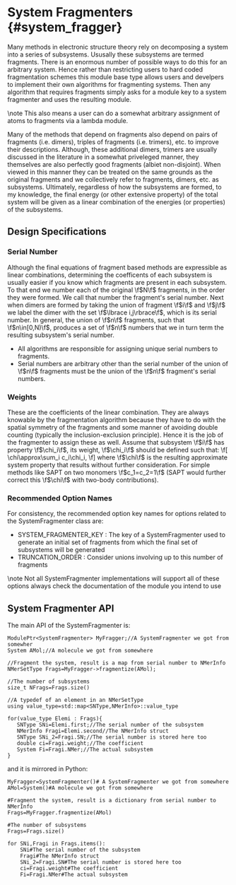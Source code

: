 System Fragmenters                                             {#system_fragger}
==================

Many methods in electronic structure theory rely on decomposing a system into a
series of subsystems.  Ususally these subsystems are termed fragments.  There is
an enormous number of possible ways to do this for an arbitrary system.  Hence
rather than restricting users to hard coded fragmentation schemes this module
base type allows users and develpers to implement their own algorithms for
fragmenting systems.  Then any algorithm that requires fragments simply asks
for a module key to a system fragmenter and uses the resulting module.

\note This also means a user can do a somewhat arbitrary assignment of atoms
to fragments via a lambda module.

Many of the methods that depend on fragments also depend on pairs of fragments
(i.e. dimers), triples of fragments (i.e. trimers), etc. to improve their
descriptions.  Although, these additional dimers, trimers are usually discussed
in the literature in a somewhat priveleged manner, they themselves are also
perfectly good fragments (albiet non-disjoint).  When viewed in this manner
they can be treated on the same grounds as the original fragments and we
collectively refer to fragments, dimers, etc. as subsystems.  Ultimately, 
regardless of how the subsystems are formed, to my knowledge, the final energy 
(or other extensive property) of the total system will be given as a linear 
combination of the energies (or properties) of the subsystems.

## Design Specifications

### Serial Number

Although the final equations of fragment based methods are expressible as linear
combinations, determining the coefficents of each subsystem is usually easier if
you know which fragments are present in each subsystem.  To that end we number
each of the original \f$N\f$ fragments, in the order they were formed.  We call
that number the fragment's serial number.  Next when dimers are formed by taking
the union of fragment \f$i\f$ and \f$j\f$ we label the dimer with the set
\f$\lbrace i,j\rbrace\f$, which is its serial number.  In general, the union of
\f$n\f$ fragments, such that \f$n\in[0,N)\f$, produces a set of \f$n\f$ numbers
that we in turn term the resulting subsystem's serial number.  

- All algorithms are responsible for assigning unique serial numbers to 
  fragments.  
- Serial numbers are arbitrary other than the serial number of the union of 
  \f$n\f$ fragments must be the union of the \f$n\f$ fragment's serial numbers.

### Weights

These are the coefficients of the linear combination.  They are always knowable
by the fragmentation algorithm because they have to do with the spatial symmetry
of the fragments and some manner of avoiding double counting (typically the
inclusion-exclusion principle).  Hence it is the job of the fragmenter to assign
these as well.  Assume that subsystem \f$i\f$ has property \f$\chi_i\f$, its
weight, \f$\chi_i\f$ should be defined such that:
\f[
   \chi\approx\sum_i c_i\chi_i,
\f]
where \f$\chi\f$ is the resulting approximate system property that results
without further consideration.  For simple methods like SAPT on two monomers 
\f$c_1=c_2=1\f$ (SAPT would further correct this \f$\chi\f$ with two-body
contributions).

### Recommended Option Names

For consistency, the recommended option key names for options related to the
SystemFragmenter class are:

- SYSTEM_FRAGMENTER_KEY : The key of a SystemFragmenter used to generate an
  initial set of fragments from which the final set of subsystems will be
  generated
- TRUNCATION_ORDER : Consider unions involving up to this number of fragments


\note Not all SystemFragmenter implementations will support all of these options
always check the documentation of the module you intend to use


## System Fragmenter API

The main API of the SystemFragmenter is:
~~~{.cpp}
ModulePtr<SystemFragmenter> MyFragger;//A SystemFragmenter we got from somewher
System AMol;//A molecule we got from somewhere

//Fragment the system, result is a map from serial number to NMerInfo
NMerSetType Frags=MyFragger->fragmentize(AMol);

//The number of subsystems
size_t NFrags=Frags.size()

//A typedef of an element in an NMerSetType
using value_type=std::map<SNType,NMerInfo>::value_type

for(value_type Elemi : Frags){
   SNType SNi=Elemi.first;//The serial number of the subsystem
   NMerInfo Fragi=Elemi.second//The NMerInfo struct
   SNType SNi_2=Fragi.SN;//The serial number is stored here too
   double ci=Fragi.weight;//The coefficient
   System Fi=Fragi.NMer;//The actual subsystem
}
~~~

and it is mirrored in Python:

~~~{.py}
MyFragger=SystemFragmenter()# A SystemFragmenter we got from somewhere
AMol=System()#A molecule we got from somewhere

#Fragment the system, result is a dictionary from serial number to NMerInfo
Frags=MyFragger.fragmentize(AMol)

#The number of subsystems
Frags=Frags.size()

for SNi,Fragi in Frags.items():
    SNi#The serial number of the subsystem
    Fragi#The NMerInfo struct
    SNi_2=Fragi.SN#The serial number is stored here too
    ci=Fragi.weight#The coefficient
    Fi=Fragi.NMer#The actual subsystem
~~~


